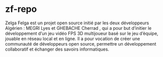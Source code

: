 # zf-repo
Zelga Felga est un projet open source initié par les deux développeurs Algérien : MEGRI Lyes et GHEBACHE Cherrad , qui a pour but d’initier le développement d’un jeu
vidéo FPS 3D multijoueur basé sur le jeu d’équipe, jouable en réseau local et en ligne. Il a pour vocation de créer une communauté de développeurs open source,
permettre un développement collaboratif et échanger des savoirs informatiques. 
